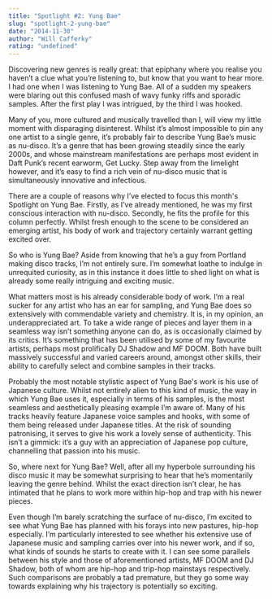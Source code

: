 ```yaml
---
title: "Spotlight #2: Yung Bae"
slug: "spotlight-2-yung-bae"
date: "2014-11-30"
author: "Will Cafferky"
rating: "undefined"
---
```


Discovering new genres is really great: that epiphany where you realise you haven’t a clue what you’re listening to, but know that you want to hear more. I had one when I was listening to Yung Bae. All of a sudden my speakers were blaring out this confused mash of wavy funky riffs and sporadic samples. After the first play I was intrigued, by the third I was hooked.

Many of you, more cultured and musically travelled than I, will view my little moment with disparaging disinterest. Whilst it’s almost impossible to pin any one artist to a single genre, it’s probably fair to describe Yung Bae’s music as nu-disco. It’s a genre that has been growing steadily since the early 2000s, and whose mainstream manifestations are perhaps most evident in Daft Punk’s recent earworm, Get Lucky. Step away from the limelight however, and it’s easy to find a rich vein of nu-disco music that is simultaneously innovative and infectious.

There are a couple of reasons why I’ve elected to focus this month's Spotlight on Yung Bae. Firstly, as I’ve already mentioned, he was my first conscious interaction with nu-disco. Secondly, he fits the profile for this column perfectly. Whilst fresh enough to the scene to be considered an emerging artist, his body of work and trajectory certainly warrant getting excited over.

So who is Yung Bae? Aside from knowing that he’s a guy from Portland making disco tracks, I’m not entirely sure. I’m somewhat loathe to indulge in unrequited curiosity, as in this instance it does little to shed light on what is already some really intriguing and exciting music.

What matters most is his already considerable body of work. I’m a real sucker for any artist who has an ear for sampling, and Yung Bae does so extensively with commendable variety and chemistry. It is, in my opinion, an underappreciated art. To take a wide range of pieces and layer them in a seamless way isn’t something anyone can do, as is occasionally claimed by its critics. It’s something that has been utilised by some of my favourite artists, perhaps most prolifically DJ Shadow and MF DOOM. Both have built massively successful and varied careers around, amongst other skills, their ability to carefully select and combine samples in their tracks.

Probably the most notable stylistic aspect of Yung Bae's work is his use of Japanese culture. Whilst not entirely alien to this kind of music, the way in which Yung Bae uses it, especially in terms of his samples, is the most seamless and aesthetically pleasing example I’m aware of. Many of his tracks heavily feature Japanese voice samples and hooks, with some of them being released under Japanese titles. At the risk of sounding patronising, it serves to give his work a lovely sense of authenticity. This isn’t a gimmick: it’s a guy with an appreciation of Japanese pop culture, channelling that passion into his music.

So, where next for Yung Bae? Well, after all my hyperbole surrounding his disco music it may be somewhat surprising to hear that he’s momentarily leaving the genre behind. Whilst the exact direction isn’t clear, he has intimated that he plans to work more within hip-hop and trap with his newer pieces.

Even though I’m barely scratching the surface of nu-disco, I’m excited to see what Yung Bae has planned with his forays into new pastures, hip-hop especially. I’m particularly interested to see whether his extensive use of Japanese music and sampling carries over into his newer work, and if so, what kinds of sounds he starts to create with it. I can see some parallels between his style and those of aforementioned artists, MF DOOM and DJ Shadow, both of whom are hip-hop and trip-hop mainstays respectively. Such comparisons are probably a tad premature, but they go some way towards explaining why his trajectory is potentially so exciting.

